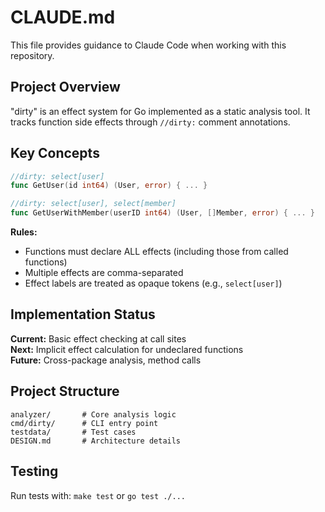 # CLAUDE.md

This file provides guidance to Claude Code when working with this repository.

## Project Overview

"dirty" is an effect system for Go implemented as a static analysis tool. It tracks function side effects through `//dirty:` comment annotations.

## Key Concepts

```go
//dirty: select[user]
func GetUser(id int64) (User, error) { ... }

//dirty: select[user], select[member]  
func GetUserWithMember(userID int64) (User, []Member, error) { ... }
```

**Rules:**
- Functions must declare ALL effects (including those from called functions)
- Multiple effects are comma-separated
- Effect labels are treated as opaque tokens (e.g., `select[user]`)

## Implementation Status

**Current:** Basic effect checking at call sites  
**Next:** Implicit effect calculation for undeclared functions  
**Future:** Cross-package analysis, method calls

## Project Structure

```
analyzer/       # Core analysis logic
cmd/dirty/      # CLI entry point  
testdata/       # Test cases
DESIGN.md       # Architecture details
```

## Testing

Run tests with: `make test` or `go test ./...`
